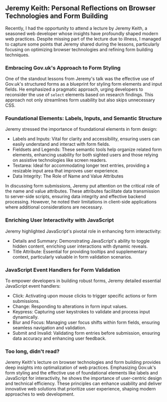 ## Jeremy Keith: Personal Reflections on Browser Technologies and Form Building
Recently, I had the opportunity to attend a lecture by Jeremy Keith, a seasoned web developer whose insights have profoundly shaped modern web practices. Despite missing part of the lecture due to illness, I managed to capture some  points that Jeremy shared during the lessons, particularly focusing on optimizing browser technologies and refining form building techniques.

### Embracing Gov.uk's Approach to Form Styling
One of the standout lessons from Jeremy's talk was the effective use of Gov.uk's structured forms as a blueprint for styling form elements and input fields. He emphasized a pragmatic approach, urging developers to reconsider the use of ```select``` elements based on research findings. This approach not only streamlines form usability but also skips unnecessary CSS.

### Foundational Elements: Labels, Inputs, and Semantic Structure
Jeremy stressed the importance of foundational elements in form design:

- Labels and Inputs: Vital for clarity and accessibility, ensuring users can easily understand and interact with form fields.
- Fieldsets and Legends: These semantic tools help organize related form elements, enhancing usability for both sighted users and those relying on assistive technologies like screen readers.
- Textarea: Ideal for accommodating longer text entries, providing a resizable input area that improves user experience.
- Data Integrity: The Role of Name and Value Attributes

In discussing form submissions, Jeremy put attention on the critical role of the name and value attributes. These attributes facilitate data transmission to server-side scripts, ensuring data integrity and effective backend processing. However, he noted their limitations in client-side applications where additional considerations are necessary.

### Enriching User Interactivity with JavaScript
Jeremy highlighted JavaScript's pivotal role in enhancing form interactivity:

- Details and Summary: Demonstrating JavaScript's ability to toggle hidden content, enriching user interactions with dynamic reveals.
- Title Attribute: Essential for providing tooltips and supplementary context, particularly valuable in form validation scenarios.

### JavaScript Event Handlers for Form Validation
To empower developers in building robust forms, Jeremy detailed essential JavaScript event handlers:

- Click: Activating upon mouse clicks to trigger specific actions or form submissions.
- Change: Responding to alterations in form input values.
- Keypress: Capturing user keystrokes to validate and process input dynamically.
- Blur and Focus: Managing user focus shifts within form fields, ensuring seamless navigation and validation.
- Submit and Invalid: Validating form entries before submission, ensuring data accuracy and enhancing user feedback.


### Too long, didn't read?
Jeremy Keith's lecture on browser technologies and form building provides deep insights into optimalization of web practices. Emphasizing Gov.uk's form styling and the effective use of foundational elements like labels and JavaScript for interactivity, he shows the importance of user-centric design and technical efficiency. These principles can enhance usability and deliver innovative web solutions that prioritize user experience, shaping modern approaches to web development.
